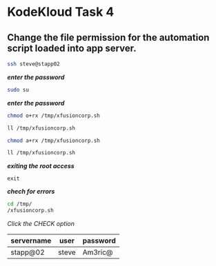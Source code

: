 # KodeKloud Task 4

## Change the file permission for the automation script loaded into app server.

```bash
ssh steve@stapp02
```
***enter the password***

```bash
sudo su
````
***enter the password***

```bash
chmod o+rx /tmp/xfusioncorp.sh

ll /tmp/xfusioncorp.sh

chmod a+rx /tmp/xfusioncorp.sh

ll /tmp/xfusioncorp.sh
```
***exiting the root access***
```
exit
```
***chech for errors***

```bash
cd /tmp/
/xfusioncorp.sh
```
*Click the CHECK option*

|servername|user|password|
|---|---|---|
|stapp@02|steve|Am3ric@|